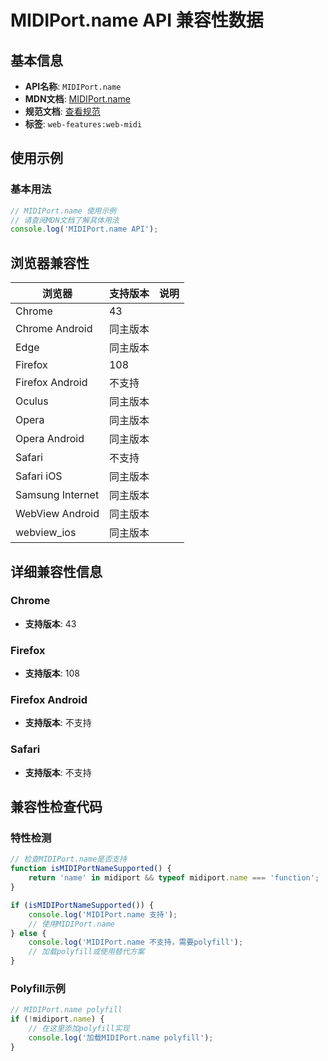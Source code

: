 # MIDIPort.name API 兼容性数据

## 基本信息

- **API名称**: `MIDIPort.name`
- **MDN文档**: [MIDIPort.name](https://developer.mozilla.org/docs/Web/API/MIDIPort/name)
- **规范文档**: [查看规范](https://webaudio.github.io/web-midi-api/#dom-midiport-name)
- **标签**: `web-features:web-midi`

## 使用示例

### 基本用法

```javascript
// MIDIPort.name 使用示例
// 请查阅MDN文档了解具体用法
console.log('MIDIPort.name API');
```

## 浏览器兼容性

| 浏览器 | 支持版本 | 说明 |
|--------|----------|------|
| Chrome | 43 |  |
| Chrome Android | 同主版本 |  |
| Edge | 同主版本 |  |
| Firefox | 108 |  |
| Firefox Android | 不支持 |  |
| Oculus | 同主版本 |  |
| Opera | 同主版本 |  |
| Opera Android | 同主版本 |  |
| Safari | 不支持 |  |
| Safari iOS | 同主版本 |  |
| Samsung Internet | 同主版本 |  |
| WebView Android | 同主版本 |  |
| webview_ios | 同主版本 |  |

## 详细兼容性信息

### Chrome

- **支持版本**: 43

### Firefox

- **支持版本**: 108

### Firefox Android

- **支持版本**: 不支持

### Safari

- **支持版本**: 不支持

## 兼容性检查代码

### 特性检测

```javascript
// 检查MIDIPort.name是否支持
function isMIDIPortNameSupported() {
    return 'name' in midiport && typeof midiport.name === 'function';
}

if (isMIDIPortNameSupported()) {
    console.log('MIDIPort.name 支持');
    // 使用MIDIPort.name
} else {
    console.log('MIDIPort.name 不支持，需要polyfill');
    // 加载polyfill或使用替代方案
}
```

### Polyfill示例

```javascript
// MIDIPort.name polyfill
if (!midiport.name) {
    // 在这里添加polyfill实现
    console.log('加载MIDIPort.name polyfill');
}
```

